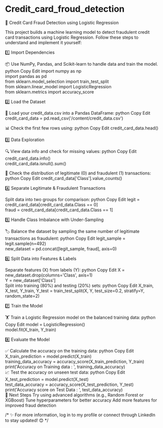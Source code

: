 # Credit_card_froud_detection
🚀 Credit Card Fraud Detection using Logistic Regression

This project builds a machine learning model to detect fraudulent credit card transactions using Logistic Regression. Follow these steps to understand and implement it yourself:

1️⃣ Import Dependencies

📦 Use NumPy, Pandas, and Scikit-learn to handle data and train the model.
python
Copy
Edit
import numpy as np  
import pandas as pd  
from sklearn.model_selection import train_test_split  
from sklearn.linear_model import LogisticRegression  
from sklearn.metrics import accuracy_score  

2️⃣ Load the Dataset

📂 Load your credit_data.csv into a Pandas DataFrame:
python
Copy
Edit
credit_card_data = pd.read_csv('/content/credit_data.csv')  

📊 Check the first few rows using:
python
Copy
Edit
credit_card_data.head()

3️⃣ Data Exploration

🔍 View data info and check for missing values:
python
Copy
Edit
credit_card_data.info()  
credit_card_data.isnull().sum()  

🧮 Check the distribution of legitimate (0) and fraudulent (1) transactions:
python
Copy
Edit
credit_card_data['Class'].value_counts()

4️⃣ Separate Legitimate & Fraudulent Transactions

Split data into two groups for comparison:
python
Copy
Edit
legit = credit_card_data[credit_card_data.Class == 0]  
fraud = credit_card_data[credit_card_data.Class == 1]  

5️⃣ Handle Class Imbalance with Under-Sampling

🏷️ Balance the dataset by sampling the same number of legitimate transactions as fraudulent:
python
Copy
Edit
legit_sample = legit.sample(n=492)  
new_dataset = pd.concat([legit_sample, fraud], axis=0)  

6️⃣ Split Data into Features & Labels

Separate features (X) from labels (Y):
python
Copy
Edit
X = new_dataset.drop(columns='Class', axis=1)  
Y = new_dataset['Class']  
Split into training (80%) and testing (20%) sets:
python
Copy
Edit
X_train, X_test, Y_train, Y_test = train_test_split(X, Y, test_size=0.2, stratify=Y, random_state=2)  

7️⃣ Train the Model

🏋️ Train a Logistic Regression model on the balanced training data:
python
Copy
Edit
model = LogisticRegression()  
model.fit(X_train, Y_train)  

8️⃣ Evaluate the Model

✅ Calculate the accuracy on the training data:
python
Copy
Edit
X_train_prediction = model.predict(X_train)  
training_data_accuracy = accuracy_score(X_train_prediction, Y_train)  
print('Accuracy on Training data : ', training_data_accuracy)  
📈 Test the accuracy on unseen test data:
python
Copy
Edit
X_test_prediction = model.predict(X_test)  
test_data_accuracy = accuracy_score(X_test_prediction, Y_test)  
print('Accuracy score on Test Data : ', test_data_accuracy)  
🎯 Next Steps
Try using advanced algorithms (e.g., Random Forest or XGBoost)
Tune hyperparameters for better accuracy
Add more features for improved fraud detection




/* ✨ For more information, log in to my profile or connect through LinkedIn to stay updated! 😊 */
